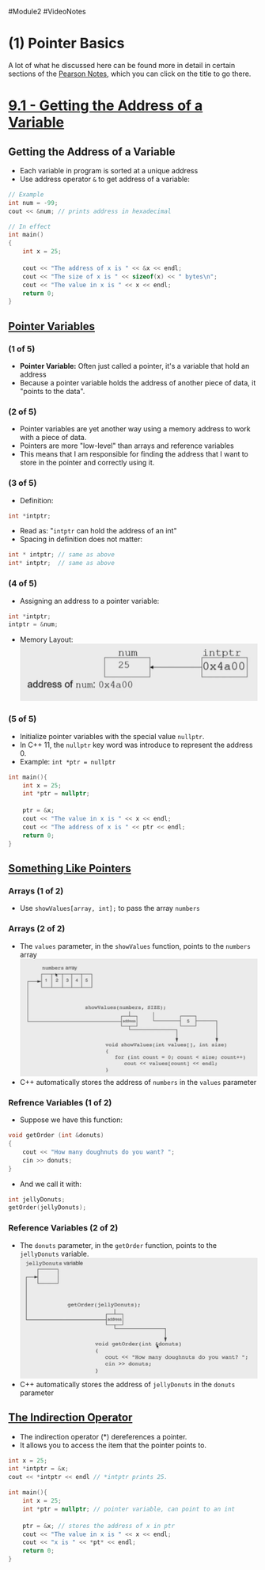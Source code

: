 #Module2 #VideoNotes
# (1) Pointer Basics
A lot of what he discussed here can be found more in detail in certain sections of the [Pearson Notes](../Pearson%20Notes), which you can click on the title to go there.
# [9.1 - Getting the Address of a Variable](../Pearson%20Notes/9.1%20-%20Getting%20the%20Address%20of%20a%20Variable.md)
## Getting the Address of a Variable
- Each variable in program is sorted at a unique address
- Use address operator `&` to get address of a variable:
```c++
// Example
int num = -99; 
cout << &num; // prints address in hexadecimal
```

```c++
// In effect
int main()
{
	int x = 25;

	cout << "The address of x is " << &x << endl;
	cout << "The size of x is " << sizeof(x) << " bytes\n";
	cout << "The value in x is " << x << endl;
	return 0;
}
```
## [Pointer Variables](../Pearson%20Notes/9.2%20-%20Pointer%20Variables.md)
### (1 of 5)
- **Pointer Variable:** Often just called a pointer, it's a variable that hold an address
- Because a pointer variable holds the address of another piece of data, it "points to the data".
### (2 of 5)
- Pointer variables are yet another way using a memory address to work with a piece of data.
- Pointers are more "low-level" than arrays and reference variables
- This means that I am responsible for finding the address that I want to store in the pointer and correctly using it.
### (3 of 5)
- Definition:
```c++
int *intptr;
```
- Read as: "`intptr` can hold the address of an int"
- Spacing in definition does not matter:
```c++
int * intptr; // same as above
int* intptr;  // same as above
```
### (4 of 5)
- Assigning an address to a pointer variable:
```c++
int *intptr;
intptr = &num;
```
- Memory Layout:
![Pointer Basics - Pointer Variables diagram](1%20-%20Pointer%20Basics%20Photos/Pointer%20Basics%20-%20Pointer%20Variables%20Diagram.png)
### (5 of 5)
- Initialize pointer variables with the special value `nullptr`.
- In C++ 11, the `nullptr` key word was introduce to represent the address 0.
- Example: `int *ptr = nullptr`

```c++
int main(){
	int x = 25;
	int *ptr = nullptr;

	ptr = &x;
	cout << "The value in x is " << x << endl;
	cout << "The address of x is " << ptr << endl;
	return 0;
}
```

## [Something Like Pointers](../Pearson%20Notes/9.2%20-%20Pointer%20Variables.md#Creating-and-Using-Pointer-Variables)
### Arrays (1 of 2)
- Use `showValues[array, int];` to pass the array `numbers`
### Arrays (2 of 2)
- The `values` parameter, in the `showValues` function, points to the `numbers` array
![Pointer Basics - Something Like Pointers - Arrays](1%20-%20Pointer%20Basics%20Photos/Pointer%20Basics%20-%20Something%20Like%20Pointers%20-%20Arrays.png)
- C++ automatically stores the address of `numbers` in the `values` parameter
### Refrence Variables (1 of 2)
- Suppose we have this function:
```c++
void getOrder (int &donuts)
{
	cout << "How many doughnuts do you want? ";
	cin >> donuts;
}
```
- And we call it with:
```c++
int jellyDonuts;
getOrder(jellyDonuts);
```
### Reference Variables (2 of 2)
- The `donuts` parameter, in the `getOrder` function, points to the `jellyDonuts` variable. 
![Pointer Basics - Something Like Pointers - Reference Variables](1%20-%20Pointer%20Basics%20Photos/Pointer%20Basics%20-%20Something%20Like%20Pointers%20-%20Reference%20Variables.png)
- C++ automatically stores the address of `jellyDonuts` in the `donuts` parameter

## [The Indirection Operator](../Pearson%20Notes/9.2%20-%20Pointer%20Variables.md#Figure-9-4)
- The indirection operator (\*) dereferences a pointer.
- It allows you to access the item that the pointer points to.
```c++
int x = 25;
int *intptr = &x;
cout << *intptr << endl // *intptr prints 25.
```

```c++
int main(){
	int x = 25;
	int *ptr = nullptr; // pointer variable, can point to an int

	ptr = &x; // stores the address of x in ptr
	cout << "The value in x is " << x << endl; 
	cout << "x is " << *pt* << endl;
	return 0;
}
```